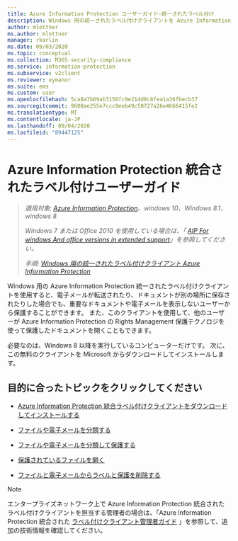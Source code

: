 ```yaml
---
title: Azure Information Protection ユーザーガイド-統一されたラベル付け
description: Windows 用の統一されたラベル付けクライアントを Azure Information Protection すると、電子メールが転送されたり、ドキュメントが別の場所に保存されたりした場合でも、重要なドキュメントや電子メールを表示したくないユーザーから安全に保管できます。
author: mlottner
ms.author: mlottner
manager: rkarlin
ms.date: 09/03/2020
ms.topic: conceptual
ms.collection: M365-security-compliance
ms.service: information-protection
ms.subservice: v2client
ms.reviewer: eymanor
ms.suite: ems
ms.custom: user
ms.openlocfilehash: 5ca8a7b69ab3156fc9e214d8c8fea1a36fbecb37
ms.sourcegitcommit: 9600ae255e7ccc8eeb49c50727a26e4666415fe2
ms.translationtype: MT
ms.contentlocale: ja-JP
ms.lasthandoff: 09/04/2020
ms.locfileid: "89447125"
---
```

# <a name="azure-information-protection-unified-labeling-user-guide"></a>Azure Information Protection 統合されたラベル付けユーザーガイド 

>*適用対象: [Azure Information Protection](https://azure.microsoft.com/pricing/details/information-protection)、windows 10、Windows 8.1、windows 8*
>
>*Windows 7 または Office 2010 を使用している場合は、「 [AIP For windows And office versions in extended support](../known-issues.md#aip-for-windows-and-office-versions-in-extended-support)」を参照してください。*
>
> *手順: [Windows 用の統一されたラベル付けクライアント Azure Information Protection](../faqs.md#whats-the-difference-between-the-azure-information-protection-classic-and-unified-labeling-clients)*

Windows 用の Azure Information Protection 統一されたラベル付けクライアントを使用すると、電子メールが転送されたり、ドキュメントが別の場所に保存されたりした場合でも、重要なドキュメントや電子メールを表示しないユーザーから保護することができます。 また、このクライアントを使用して、他のユーザーが Azure Information Protection の Rights Management 保護テクノロジを使って保護したドキュメントを開くこともできます。

必要なのは、Windows 8 以降を実行しているコンピューターだけです。 次に、この無料のクライアントを Microsoft からダウンロードしてインストールします。


## <a name="what-do-you-want-to-do"></a>目的に合ったトピックをクリックしてください

- [Azure Information Protection 統合ラベル付けクライアントをダウンロードしてインストールする](install-unifiedlabelingclient-app.md)

- [ファイルや電子メールを分類する](clientv2-classify.md)

- [ファイルや電子メールを分類して保護する](clientv2-classify-protect.md)

- [保護されているファイルを開く](clientv2-view-use-files.md)

- [ファイルと電子メールからラベルと保護を削除する](clientv2-remove-label-protection.md)


> [!NOTE]
> エンタープライズネットワーク上で Azure Information Protection 統合されたラベル付けクライアントを担当する管理者の場合は、「Azure Information Protection 統合された [ラベル付けクライアント管理者ガイド](clientv2-admin-guide.md) 」を参照して、追加の技術情報を確認してください。 

